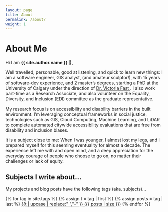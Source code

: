 ```yaml
---
layout: page
title: About
permalink: /about/
weight: 1
---
```


# **About Me**

Hi I am **{{ site.author.name }}** :wave:,<br>

Well travelled, personable, good at listening, and quick to learn new things: I am a software engineer, GIS analyst, (and amateur sculptor!), with 15 years of software-dev experience, and 2 master’s degrees, starting a PhD at the University of Calgary under the direction of <a target="_blank" href="https://geog.ucalgary.ca/profiles/victoria-fast">Dr. Victoria Fast </a>.  I also work part-time as a Research Associate, and also volunteer on the Equality, Diversity, and Inclusion (EDI) committee as the graduate representative.

My research focus is on accessibility and disability barriers in the built environment. I’m leveraging conceptual frameworks in social justice, technologies such as GIS, Cloud Computing, Machine Learning, and LiDAR to complete automated citywide accessibility evaluations that are free from disability and inclusion biases.

It is a subject close to me: When I was younger, I almost lost my legs, and I prepared myself for this seeming eventuality for almost a decade. The experience left me with and open mind, and a deep appreciation for the everyday courage of people who choose to go on, no matter their challenges or lack of equity.


<!-- <div class="row">
{% include about/skills.html title="Programming Skills" source=site.data.programming-skills %}
{% include about/skills.html title="Other Skills" source=site.data.other-skills %}
</div>

<div class="row">
{% include about/timeline.html %}
</div> -->

## Subjects I write about...

My projects and blog posts have the following tags (aka. subjects)...

<div class="tags">
{% for tag in site.tags %}
  {% assign t = tag | first %}
  {% assign posts = tag | last %}
  <a    class="badge badge-secondary" 
        href="{{site.baseurl}}/blog/tags#{{t}}" 
        target="_blank">{{t | upcase | replace:" ","-" }} ({{ posts | size }})</a>
{% endfor %}
</div>